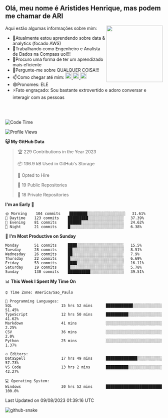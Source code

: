 ## Olá, meu nome é Aristides Henrique, mas podem me chamar de ARI

<div >
Aqui estão algumas informações sobre mim:<img align="right" height="180em" src="https://user-images.githubusercontent.com/97318481/177042589-45d62122-82a9-4a32-b3a7-87b322825b2f.png">
</div>

- 🌱Atualmente estou aprendendo sobre data & analytics (focado AWS)
- 👯Trabalhando como Engenheiro e Analista de Dados na Compass uol!!!
- 🤔Procuro uma forma de ter um aprendizado mais eficiente
- 💬Pergunte-me sobre QUALQUER COISA!!!
- 📫Como chegar até mim:
  <a href="https://www.instagram.com/aryhenry/" target="_blank">
  <img src="https://img.shields.io/badge/-Instagram-%23E4405F?style=for-the-badge&logo=instagram&logoColor=black" height="20px">
  </a>
  <a href="https://www.linkedin.com/in/aristides-henrique/" target="_blank">
  <img src="https://img.shields.io/badge/-LinkedIn-%230077B5?style=for-the-badge&logo=linkedin&logoColor=black" height="20px">
  </a> 
  <a href="mailto:arihenriqueuna@gmail.com">
  <img src="https://img.shields.io/badge/-Gmail-%23333?style=for-the-badge&logo=gmail&logoColor=white" height="20px">
  </a>
- 😄Pronomes: ELE
- ⚡Fato engraçado: Sou bastante extrovertido e adoro conversar e interagir com as pessoas
<br/>
<br/>


<!--START_SECTION:waka-->
![Code Time](http://img.shields.io/badge/Code%20Time-1%2C058%20hrs%2036%20mins-blue)

![Profile Views](http://img.shields.io/badge/Profile%20Views-13-blue)

**🐱 My GitHub Data** 

> 🏆 229 Contributions in the Year 2023
 > 
> 📦 136.9 kB Used in GitHub's Storage 
 > 
> 💼 Opted to Hire
 > 
> 📜 19 Public Repositories 
 > 
> 🔑 18 Private Repositories  
 > 
**I'm an Early 🐤** 

```text
🌞 Morning    104 commits    ████████░░░░░░░░░░░░░░░░░   31.61% 
🌇 Daytime    123 commits    █████████░░░░░░░░░░░░░░░░   37.39% 
🌃 Evening    81 commits     ██████░░░░░░░░░░░░░░░░░░░   24.62% 
🌙 Night      21 commits     █░░░░░░░░░░░░░░░░░░░░░░░░   6.38%

```
📅 **I'm Most Productive on Sunday** 

```text
Monday       51 commits     ████░░░░░░░░░░░░░░░░░░░░░   15.5% 
Tuesday      28 commits     ██░░░░░░░░░░░░░░░░░░░░░░░   8.51% 
Wednesday    26 commits     ██░░░░░░░░░░░░░░░░░░░░░░░   7.9% 
Thursday     22 commits     █░░░░░░░░░░░░░░░░░░░░░░░░   6.69% 
Friday       53 commits     ████░░░░░░░░░░░░░░░░░░░░░   16.11% 
Saturday     19 commits     █░░░░░░░░░░░░░░░░░░░░░░░░   5.78% 
Sunday       130 commits    ██████████░░░░░░░░░░░░░░░   39.51%

```


📊 **This Week I Spent My Time On** 

```text
⌚︎ Time Zone: America/Sao_Paulo

💬 Programming Languages: 
SQL                      15 hrs 52 mins      ████████████░░░░░░░░░░░░░   51.45% 
TypeScript               12 hrs 50 mins      ██████████░░░░░░░░░░░░░░░   41.62% 
Markdown                 41 mins             ░░░░░░░░░░░░░░░░░░░░░░░░░   2.25% 
CSV                      36 mins             ░░░░░░░░░░░░░░░░░░░░░░░░░   2.0% 
Python                   25 mins             ░░░░░░░░░░░░░░░░░░░░░░░░░   1.37%

🔥 Editors: 
DataSpell                17 hrs 49 mins      ██████████████░░░░░░░░░░░   57.73% 
VS Code                  13 hrs 2 mins       ██████████░░░░░░░░░░░░░░░   42.27%

💻 Operating System: 
Windows                  30 hrs 52 mins      █████████████████████████   100.0%

```


 Last Updated on 09/08/2023 01:39:16 UTC
<!--END_SECTION:waka-->

<img alt="github-snake" src="https://github.com/AriHenrique/AriHenrique/blob/output/github-contribution-grid-snake-dark.svg" />

